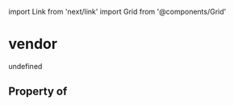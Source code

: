 import Link from 'next/link'
import Grid from '@components/Grid'

# vendor

undefined

## Property of



